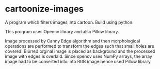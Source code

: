 # cartoonize-images
A program which filters images into cartoon. Build using python

This program uses Opencv library and also Pillow library.

Image processed by Canny Edge algorithm and then morphological operations are performed to transform the edges such that small holes are covered.
Blurred orginal image is placed as background and the processed image with edges is overlaid.
Since opencv uses NumPy arrays, the array image had to be converted into into RGB image hence used Pillow library

